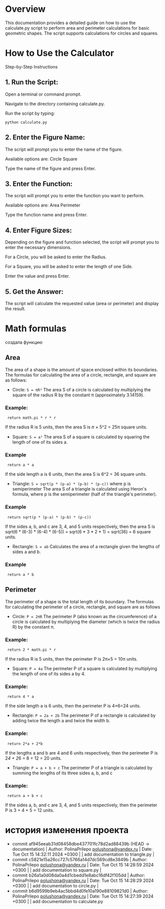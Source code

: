 # Overview
This documentation provides a detailed guide on how to use the calculate.py script to perform area and perimeter calculations for basic geometric shapes. The script supports calculations for circles and squares.


# How to Use the Calculator
Step-by-Step Instructions
## 1. Run the Script:

 Open a terminal or command prompt.

 Navigate to the directory containing calculate.py.

 Run the script by typing:
```
python calculate.py
```
## 2. Enter the Figure Name:

 The script will prompt you to enter the name of the figure.

 Available options are:
 Circle
 Square

 Type the name of the figure and press Enter.

## 3. Enter the Function:

 The script will prompt you to enter the function you want to perform.

 Available options are:
 Area
 Perimeter

 Type the function name and press Enter.

## 4. Enter Figure Sizes:

 Depending on the figure and function selected, the script will prompt you to enter the necessary dimensions.

 For a Circle, you will be asked to enter the Radius.

 For a Square, you will be asked to enter the length of one Side.

 Enter the value and press Enter.
## 5. Get the Answer:

 The script will calculate the requested value (area or perimeter) and display the result.


# Math formulas
создала функцию

## Area
The area of a shape is the amount of space enclosed within its boundaries. The formulas for calculating the area of a circle, rectangle, and square are as follows:

- Circle: `S = πR²`
The area S of a circle is calculated by multiplying the square of the radius R by the constant π (approximately 3.14159).
### Example:
```
 return math.pi * r * r
```
If the radius R is 5 units, then the area S is 𝜋 × 5^2 = 25π square units.

- Square: `S = a²`
The area S of a square is calculated by squaring the length of one of its sides a.
### Example
```
 return a * a
```
If the side length a is 6 units, then the area S is 6^2 = 36 square units.

- Triangle: `S = sqrt(p * (p-a) * (p-b) * (p-c))` where p is semiperimeter
The area S of a triangle is calculated using Heron's formula, where p is the semiperimeter (half of the triangle's perimeter).
### Example
```
 return sqrt(p * (p-a) * (p-b) * (p-c))
```
If the sides a, b, and c are 3, 4, and 5 units respectively, then the area S is sqrt(6 * (6-3) * (6-4) * (6-5)) = sqrt(6 * 3 * 2 * 1) = sqrt(36) = 6 square units.

- Rectangle: `S = ab`
Calculates the area of a rectangle given the lengths of sides a and b.
### Example
```
 return a * b

```

## Perimeter
The perimeter of a shape is the total length of its boundary. The formulas for calculating the perimeter of a circle, rectangle, and square are as follows

- Circle: `P = 2πR`
The perimeter P (also known as the circumference) of a circle is calculated by multiplying the diameter (which is twice the radius R) by the constant π.
### Example: 
```
 return 2 * math.pi * r
```
If the radius R is 5 units, then the perimeter P is 2π×5 = 10π units.

- Square: `P = 4a`
The perimeter P of a square is calculated by multiplying the length of one of its sides a by 4.
### Example: 
```
 return 4 * a
```
If the side length a is 6 units, then the perimeter P is 4×6=24 units.

- Rectangle: `P = 2a + 2b`
The perimeter P of a rectangle is calculated by adding twice the length a and twice the width b.
### Example: 
```
 return 2*a + 2*b
```
If the lengths a and b are 4 and 6 units respectively, then the perimeter P is 2*4 + 2*6 = 8 + 12 = 20 units.

- Triangle: `P = a + b + c`
The perimeter P of a triangle is calculated by summing the lengths of its three sides a, b, and c
### Example:
```
 return a + b + c
```
If the sides a, b, and c are 3, 4, and 5 units respectively, then the perimeter P is 3 + 4 + 5 = 12 units.

# история изменения проекта
* commit af945eeab31d08458dbe437701fc78d2ad88439b (HEAD -> documentation)
| Author: PolinaPrilepo <polushona@yandex.ru>
| Date:   Tue Oct 15 14:32:11 2024 +0300
| 
|     add documentation to triangle.py
| 
* commit c5821e15a26cc727c5766a14d7dc569cd8e3849b
| Author: PolinaPrilepo <polushona@yandex.ru>
| Date:   Tue Oct 15 14:28:59 2024 +0300
| 
|     add documentation to square.py
| 
* commit b26a1a0d08da0a4d1cbedd1e8abc16df42f105dd
| Author: PolinaPrilepo <polushona@yandex.ru>
| Date:   Tue Oct 15 14:28:29 2024 +0300
| 
|     add documentation to circle.py
| 
* commit b6d9599b9eb4ac5bbd4d0fe10a190e88109821d0
| Author: PolinaPrilepo <polushona@yandex.ru>
| Date:   Tue Oct 15 14:27:39 2024 +0300
| 
|     add documentation to calculate.py

